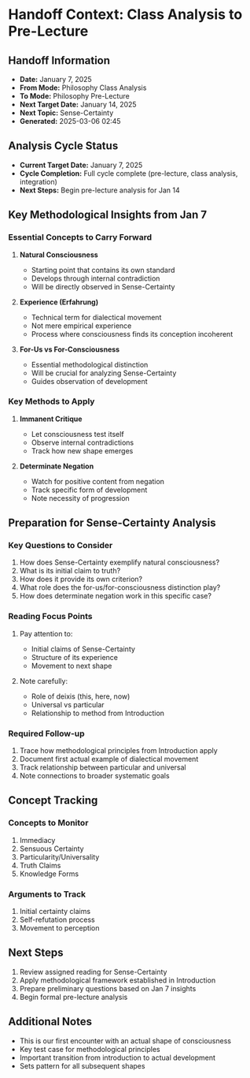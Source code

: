 # Handoff Context: Class Analysis to Pre-Lecture

## Handoff Information
- **Date:** January 7, 2025
- **From Mode:** Philosophy Class Analysis
- **To Mode:** Philosophy Pre-Lecture
- **Next Target Date:** January 14, 2025
- **Next Topic:** Sense-Certainty
- **Generated:** 2025-03-06 02:45

## Analysis Cycle Status
- **Current Target Date:** January 7, 2025
- **Cycle Completion:** Full cycle complete (pre-lecture, class analysis, integration)
- **Next Steps:** Begin pre-lecture analysis for Jan 14

## Key Methodological Insights from Jan 7

### Essential Concepts to Carry Forward
1. **Natural Consciousness**
   - Starting point that contains its own standard
   - Develops through internal contradiction
   - Will be directly observed in Sense-Certainty

2. **Experience (Erfahrung)**
   - Technical term for dialectical movement
   - Not mere empirical experience
   - Process where consciousness finds its conception incoherent

3. **For-Us vs For-Consciousness**
   - Essential methodological distinction
   - Will be crucial for analyzing Sense-Certainty
   - Guides observation of development

### Key Methods to Apply
1. **Immanent Critique**
   - Let consciousness test itself
   - Observe internal contradictions
   - Track how new shape emerges

2. **Determinate Negation**
   - Watch for positive content from negation
   - Track specific form of development
   - Note necessity of progression

## Preparation for Sense-Certainty Analysis

### Key Questions to Consider
1. How does Sense-Certainty exemplify natural consciousness?
2. What is its initial claim to truth?
3. How does it provide its own criterion?
4. What role does the for-us/for-consciousness distinction play?
5. How does determinate negation work in this specific case?

### Reading Focus Points
1. Pay attention to:
   - Initial claims of Sense-Certainty
   - Structure of its experience
   - Movement to next shape
   
2. Note carefully:
   - Role of deixis (this, here, now)
   - Universal vs particular
   - Relationship to method from Introduction

### Required Follow-up
1. Trace how methodological principles from Introduction apply
2. Document first actual example of dialectical movement
3. Track relationship between particular and universal
4. Note connections to broader systematic goals

## Concept Tracking

### Concepts to Monitor
1. Immediacy
2. Sensuous Certainty
3. Particularity/Universality
4. Truth Claims
5. Knowledge Forms

### Arguments to Track
1. Initial certainty claims
2. Self-refutation process
3. Movement to perception

## Next Steps
1. Review assigned reading for Sense-Certainty
2. Apply methodological framework established in Introduction
3. Prepare preliminary questions based on Jan 7 insights
4. Begin formal pre-lecture analysis

## Additional Notes
- This is our first encounter with an actual shape of consciousness
- Key test case for methodological principles
- Important transition from introduction to actual development
- Sets pattern for all subsequent shapes